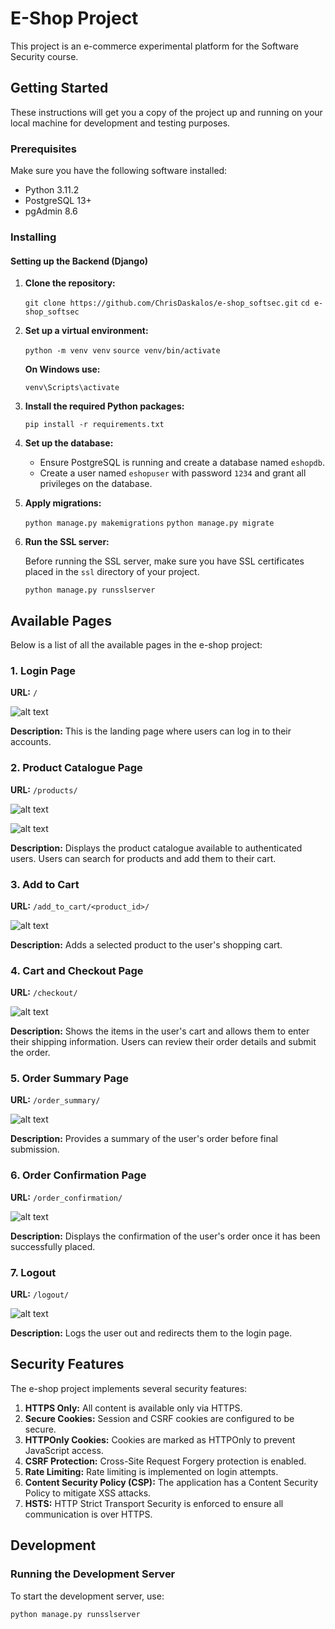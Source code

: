 # E-Shop Project

This project is an e-commerce experimental platform for the Software Security course.

## Getting Started

These instructions will get you a copy of the project up and running on your local machine for development and testing purposes.

### Prerequisites

Make sure you have the following software installed:

- Python 3.11.2
- PostgreSQL 13+
- pgAdmin 8.6

### Installing

#### Setting up the Backend (Django)

1. **Clone the repository:**


    `git clone https://github.com/ChrisDaskalos/e-shop_softsec.git`
    `cd e-shop_softsec`


2. **Set up a virtual environment:**


    `python -m venv venv`
    `source venv/bin/activate`

    
    **On Windows use:**


    `venv\Scripts\activate`


3. **Install the required Python packages:**
   

    `pip install -r requirements.txt`


4. **Set up the database:**

    - Ensure PostgreSQL is running and create a database named `eshopdb`.
    - Create a user named `eshopuser` with password `1234` and grant all privileges on the database.

5. **Apply migrations:**

    `python manage.py makemigrations`
    `python manage.py migrate`

6. **Run the SSL server:**

    Before running the SSL server, make sure you have SSL certificates placed in the `ssl` directory of your project.

    `python manage.py runsslserver`


## Available Pages

Below is a list of all the available pages in the e-shop project:

### 1. Login Page

**URL:** `/`

![alt text](assets/images/image-1.png)

**Description:** This is the landing page where users can log in to their accounts.

### 2. Product Catalogue Page

**URL:** `/products/`

![alt text](image-2.png)

![alt text](image-3.png)

**Description:** Displays the product catalogue available to authenticated users. Users can search for products and add them to their cart.

### 3. Add to Cart

**URL:** `/add_to_cart/<product_id>/`

![alt text](image-4.png)

**Description:** Adds a selected product to the user's shopping cart.

### 4. Cart and Checkout Page

**URL:** `/checkout/`

![alt text](image-5.png)

**Description:** Shows the items in the user's cart and allows them to enter their shipping information. Users can review their order details and submit the order.

### 5. Order Summary Page

**URL:** `/order_summary/`

![alt text](image-6.png)

**Description:** Provides a summary of the user's order before final submission.

### 6. Order Confirmation Page

**URL:** `/order_confirmation/`

![alt text](image-7.png)

**Description:** Displays the confirmation of the user's order once it has been successfully placed.

### 7. Logout

**URL:** `/logout/`

![alt text](image-8.png)

**Description:** Logs the user out and redirects them to the login page.

## Security Features

The e-shop project implements several security features:

1. **HTTPS Only:** All content is available only via HTTPS.
2. **Secure Cookies:** Session and CSRF cookies are configured to be secure.
3. **HTTPOnly Cookies:** Cookies are marked as HTTPOnly to prevent JavaScript access.
4. **CSRF Protection:** Cross-Site Request Forgery protection is enabled.
5. **Rate Limiting:** Rate limiting is implemented on login attempts.
6. **Content Security Policy (CSP):** The application has a Content Security Policy to mitigate XSS attacks.
7. **HSTS:** HTTP Strict Transport Security is enforced to ensure all communication is over HTTPS.

## Development

### Running the Development Server

To start the development server, use:

`python manage.py runsslserver`
